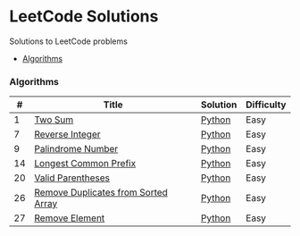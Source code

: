 # LeetCode Solutions
Solutions to LeetCode problems

* [Algorithms](#algorithms)

### Algorithms

| # | Title | Solution | Difficulty |
|---|-------|----------|------------|
|1|[Two Sum](https://leetcode.com/problems/two-sum)|[Python](algorithms/python/two_sum.py)|Easy|
|7|[Reverse Integer](https://leetcode.com/problems/reverse-integer)|[Python](algorithms/python/reverse_integer.py)|Easy|
|9|[Palindrome Number](https://leetcode.com/problems/palindrome-number)|[Python](algorithms/python/palindrome_number.py)|Easy|
|14|[Longest Common Prefix](https://leetcode.com/problems/longest-common-prefix)|[Python](algorithms/python/longest_common_prefix.py)|Easy|
|20|[Valid Parentheses](https://leetcode.com/problems/valid-parentheses/)|[Python](algorithms/python/valid_parentheses.py)|Easy|
|26|[Remove Duplicates from Sorted Array](https://leetcode.com/problems/remove-duplicates-from-sorted-array/)|[Python](algorithms/python/remove_duplicates_from_sorted_array.py)|Easy|
|27|[Remove Element](https://leetcode.com/problems/remove-element/)|[Python](algorithms/python/remove_element.py)|Easy|